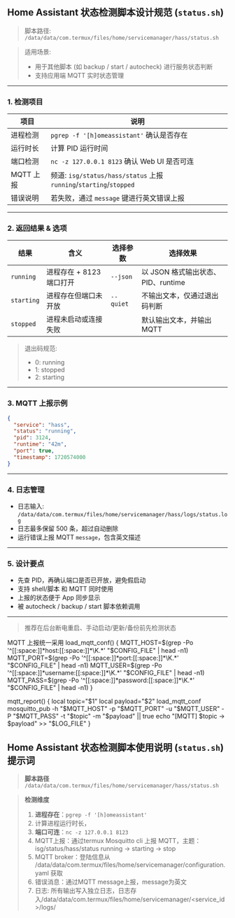 ## Home Assistant 状态检测脚本设计规范 (`status.sh`)

> 脚本路径:
> `/data/data/com.termux/files/home/servicemanager/hass/status.sh`

> 适用场景:
>
> * 用于其他脚本 (如 backup / start / autocheck) 进行服务状态判断
> * 支持应用端 MQTT 实时状态管理

---

### 1. 检测项目

| 项目      | 说明                                                             |
| ------- | -------------------------------------------------------------- |
| 进程检测    | `pgrep -f '[h]omeassistant'` 确认是否存在                            |
| 运行时长    | 计算 PID 运行时间                                                    |
| 端口检测    | `nc -z 127.0.0.1 8123` 确认 Web UI 是否可连                          |
| MQTT 上报 | 频道: `isg/status/hass/status` 上报 `running`/`starting`/`stopped` |
| 错误说明    | 若失败，通过 `message` 键进行英文错误上报                                     |

---

### 2. 返回结果 & 选项

| 结果         | 含义               | 选择参数      | 选择效果                      |
| ---------- | ---------------- | --------- | ------------------------- |
| `running`  | 进程存在 + 8123 端口打开 | `--json`  | 以 JSON 格式输出状态、PID、runtime |
| `starting` | 进程存在但端口未开放       | `--quiet` | 不输出文本，仅通过退出码判断            |
| `stopped`  | 进程未启动或连接失败       |           | 默认输出文本，并输出 MQTT           |

> 退出码规范:
>
> * 0: running
> * 1: stopped
> * 2: starting

---

### 3. MQTT 上报示例

```json
{
  "service": "hass",
  "status": "running",
  "pid": 3124,
  "runtime": "42m",
  "port": true,
  "timestamp": 1720574000
}
```

---

### 4. 日志管理

* 日志输入: `/data/data/com.termux/files/home/servicemanager/hass/logs/status.log`
* 日志最多保留 500 条，超过自动删除
* 运行错误上报 MQTT `message`，包含英文描述

---

### 5. 设计要点

* 先查 PID，再确认端口是否已开放，避免假启动
* 支持 shell/脚本 和 MQTT 同时使用
* 上报的状态便于 App 同步显示
* 被 autocheck / backup / start 脚本依赖调用

---

> 推荐在后台断电重启、手动启动/更新/备份前先检测状态


MQTT 上报统一采用
load_mqtt_conf() {
  MQTT_HOST=$(grep -Po '^[[:space:]]*host:[[:space:]]*\K.*' "$CONFIG_FILE" | head -n1)
  MQTT_PORT=$(grep -Po '^[[:space:]]*port:[[:space:]]*\K.*' "$CONFIG_FILE" | head -n1)
  MQTT_USER=$(grep -Po '^[[:space:]]*username:[[:space:]]*\K.*' "$CONFIG_FILE" | head -n1)
  MQTT_PASS=$(grep -Po '^[[:space:]]*password:[[:space:]]*\K.*' "$CONFIG_FILE" | head -n1)
}

mqtt_report() {
  local topic="$1"
  local payload="$2"
  load_mqtt_conf
  mosquitto_pub -h "$MQTT_HOST" -p "$MQTT_PORT" -u "$MQTT_USER" -P "$MQTT_PASS" -t "$topic" -m "$payload" || true
  echo "[MQTT] $topic -> $payload" >> "$LOG_FILE"
}


## Home Assistant 状态检测脚本使用说明 (`status.sh`)提示词

> **脚本路径**
> `/data/data/com.termux/files/home/servicemanager/hass/status.sh`

> **检测维度**
>
> 1. **进程存在**：`pgrep -f '[h]omeassistant'`
> 2. 计算进程运行时长，
> 3. **端口可连**：`nc -z 127.0.0.1 8123`
> 4. MQTT上报：通过termux Mosquitto cli 上报 MQTT，主题：isg/status/hass/status running → starting → stop
> 5. MQTT broker：登陆信息从 /data/data/com.termux/files/home/servicemanager/configuration.yaml 获取
> 6. 错误消息：通过MQTT message上报，message为英文
> 7. 日志: 所有输出写入独立日志，日志存入/data/data/com.termux/files/home/servicemanager/<service_id>/logs/<script>.log, 保存最近500条
> 脚本还支持：
> * `--json`：输出 `{"status":"running","pid":12345,"runtime":35 mins}`
> * `--quiet`：不输出文本，仅通过退出码判断
